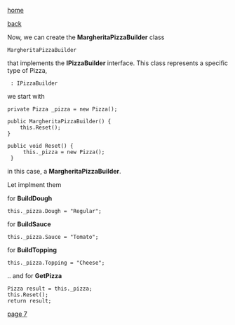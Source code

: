 [home](./page01.md)

[back](./page05.md)

Now, we can create the **MargheritaPizzaBuilder** class 

```
MargheritaPizzaBuilder
```
that implements the **IPizzaBuilder** interface. This class represents a specific type of Pizza, 

```
 : IPizzaBuilder
```

we start with

```
private Pizza _pizza = new Pizza();

public MargheritaPizzaBuilder() {
    this.Reset();
}

public void Reset() {
     this._pizza = new Pizza();
 }
```

in this case, a **MargheritaPizzaBuilder**.

Let implment them

for **BuildDough**
```
this._pizza.Dough = "Regular";
```

for **BuildSauce**
```
this._pizza.Sauce = "Tomato";
```

for **BuildTopping**
```
this._pizza.Topping = "Cheese";
```
.. and for **GetPizza**
```
Pizza result = this._pizza;
this.Reset();
return result;
```

[page 7](./page07.md)
